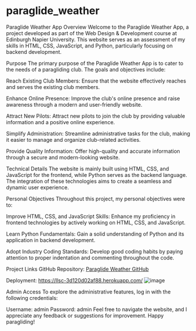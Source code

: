 # paraglide_weather
Paraglide Weather App
Overview
Welcome to the Paraglide Weather App, a project developed as part of the Web Design & Development course at Edinburgh Napier University. This website serves as an assessment of my skills in HTML, CSS, JavaScript, and Python, particularly focusing on backend development.

Purpose
The primary purpose of the Paraglide Weather App is to cater to the needs of a paragliding club. The goals and objectives include:

Reach Existing Club Members: Ensure that the website effectively reaches and serves the existing club members.

Enhance Online Presence: Improve the club's online presence and raise awareness through a modern and user-friendly website.

Attract New Pilots: Attract new pilots to join the club by providing valuable information and a positive online experience.

Simplify Administration: Streamline administrative tasks for the club, making it easier to manage and organize club-related activities.

Provide Quality Information: Offer high-quality and accurate information through a secure and modern-looking website.

Technical Details
The website is mainly built using HTML, CSS, and JavaScript for the frontend, while Python serves as the backend language. The integration of these technologies aims to create a seamless and dynamic user experience.

Personal Objectives
Throughout this project, my personal objectives were to:

Improve HTML, CSS, and JavaScript Skills: Enhance my proficiency in frontend technologies by actively working on HTML, CSS, and JavaScript.

Learn Python Fundamentals: Gain a solid understanding of Python and its application in backend development.

Adopt Industry Coding Standards: Develop good coding habits by paying attention to proper indentation and commenting throughout the code.

Project Links
GitHub Repository: [Paraglide Weather GitHub](https://github.com/akela1984/paraglide_weather )

Deployment: https://llsc-3d120d02af88.herokuapp.com/ ![image](https://github.com/akela1984/paraglide_weather/assets/65036096/8cdbd265-2bca-48ac-81aa-c2b2a72664bd)

Admin Access
To explore the administrative features, log in with the following credentials:

Username: admin
Password: admin
Feel free to navigate the website, and I appreciate any feedback or suggestions for improvement. Happy paragliding!
